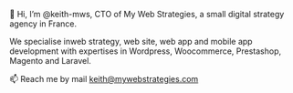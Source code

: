 👋 Hi, I’m @keith-mws, CTO of My Web Strategies, a small digital strategy agency in France. 

We specialise inweb strategy, web site, web app and mobile app development with expertises in Wordpress, Woocommerce, Prestashop, Magento and Laravel.
 
📫 Reach me by mail keith@mywebstrategies.com


